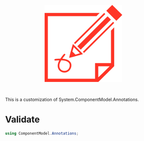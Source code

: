 <p align="center">
    <a href="#Validate">
        <img alt="logo" src="Assets/logo.png" style="width: 250px">
    </a>
</p>
<br>

This is a customization of System.ComponentModel.Annotations.

# Validate

```cs
using ComponentModel.Annotations;

```
